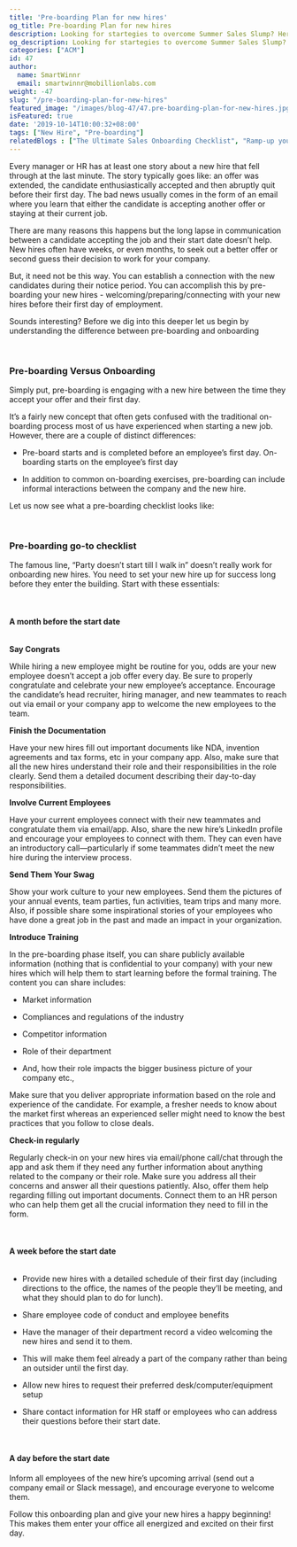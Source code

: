 ```yaml
---
title: 'Pre-boarding Plan for new hires'
og_title: Pre-boarding Plan for new hires
description: Looking for startegies to overcome Summer Sales Slump? Here are 5 interesting sales contests to help you with that
og_description: Looking for startegies to overcome Summer Sales Slump? Here are 5 interesting sales contests to help you with that
categories: ["ACM"]
id: 47
author:
  name: SmartWinnr
  email: smartwinnr@mobillionlabs.com
weight: -47
slug: "/pre-boarding-plan-for-new-hires"
featured_image: "/images/blog-47/47.pre-boarding-plan-for-new-hires.jpg"
isFeatured: true
date: '2019-10-14T10:00:32+08:00'
tags: ["New Hire", "Pre-boarding"]
relatedBlogs : ["The Ultimate Sales Onboarding Checklist", "Ramp-up your New Hire by Using Pre-boarding Activities", "Top 10 CEOs who started as Sales Reps"]
---
```


Every manager or HR has at least one story about a new hire that fell through at the last minute. The story typically goes like: an offer was extended, the candidate enthusiastically accepted and then abruptly quit before their first day. The bad news usually comes in the form of an email where you learn that either the candidate is accepting another offer or staying at their current job.

There are many reasons this happens but the long lapse in communication between a candidate accepting the job and their start date doesn’t help. New hires often have weeks, or even months, to seek out a better offer or second guess their decision to work for your company.

But, it need not be this way. You can establish a connection with the new candidates during their notice period. You can accomplish this by pre-boarding your new hires - welcoming/preparing/connecting with your new hires before their first day of employment.

Sounds interesting? Before we dig into this deeper let us begin by understanding the difference between pre-boarding and onboarding

<br>

### **Pre-boarding Versus Onboarding**

Simply put, pre-boarding is engaging with a new hire between the time they accept your offer and their first day.

It’s a fairly new concept that often gets confused with the traditional on-boarding process most of us have experienced when starting a new job. However, there are a couple of distinct differences:

* Pre-board starts and is completed before an employee’s first day. On-boarding starts on the employee’s first day

* In addition to common on-boarding exercises, pre-boarding can include informal interactions between the company and the new hire.

Let us now see what a pre-boarding checklist looks like:

<br>

### **Pre-boarding go-to checklist**

The famous line, “Party doesn’t start till I walk in” doesn’t really work for onboarding new hires. You need to set your new hire up for success long before they enter the building. Start with these essentials:

<br>

#### **A month before the start date**

<img alt="" src="/images/blog-47/month.PNG" class="ml-padding-top0 ml-padding-bottom0">

**Say Congrats**

While hiring a new employee might be routine for you, odds are your new employee doesn’t accept a job offer every day. Be sure to properly congratulate and celebrate your new employee’s acceptance. Encourage the candidate’s head recruiter, hiring manager, and new teammates to reach out via email or your company app to welcome the new employees to the team.

**Finish the Documentation**

Have your new hires fill out important documents like NDA, invention agreements and tax forms, etc in your company app. Also, make sure that all the new hires understand their role and their responsibilities in the role clearly. Send them a detailed document describing their day-to-day responsibilities.

**Involve Current Employees**

Have your current employees connect with their new teammates and congratulate them via email/app. Also, share the new hire’s LinkedIn profile and encourage your employees to connect with them. They can even have an introductory call—particularly if some teammates didn’t meet the new hire during the interview process.

**Send Them Your Swag**

Show your work culture to your new employees. Send them the pictures of your annual events, team parties, fun activities, team trips and many more. Also, if possible share some inspirational stories of your employees who have done a great job in the past and made an impact in your organization.

**Introduce Training**

In the pre-boarding phase itself, you can share publicly available information (nothing that is confidential to your company) with your new hires which will help them to start learning before the formal training. The content you can share includes:

* Market information 

* Compliances and regulations of the industry

* Competitor information

* Role of their department

* And, how their role impacts the bigger business picture of your company etc.,

Make sure that you deliver appropriate information based on the role and experience of the candidate. For example, a fresher needs to know about the market first whereas an experienced seller might need to know the best practices that you follow to close deals.

**Check-in regularly**

Regularly check-in on your new hires via email/phone call/chat through the app and ask them if they need any further information about anything related to the company or their role. Make sure you address all their concerns and answer all their questions patiently. Also, offer them help regarding filling out important documents. Connect them to an HR person who can help them get all the crucial information they need to fill in the form.

<br>

#### **A week before the start date**

<img alt="" src="/images/blog-47/Wk.PNG" class="ml-padding-top0 ml-padding-bottom0">

* Provide new hires with a detailed schedule of their first day  (including directions to the office, the names of the people they’ll be meeting, and what they should plan to do for lunch).

* Share employee code of conduct and employee benefits

* Have the manager of their department record a video welcoming the new hires and send it to them. 

* This will make them feel already a part of the company rather than being an outsider until the first day.

* Allow new hires to request their preferred desk/computer/equipment setup

* Share contact information for HR staff or employees who can address their questions before their start date.

<br>

#### **A day before the start date**

Inform all employees of the new hire’s upcoming arrival (send out a company email or Slack message), and encourage everyone to welcome them.

Follow this onboarding plan and give your new hires a happy beginning! This makes them enter your office all energized and excited on their first day.